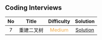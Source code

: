 ## Coding Interviews

|  No   |   Title    |            Difficulty             |                   Solution                    |
| :---: | :--------: | :-------------------------------: | :-------------------------------------------: |
|   7   | 重建二叉树 | <font color=#F0AD4E>Medium</font> | [Solution](rebuild_binary_tree/Solution.java) |
